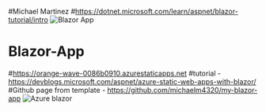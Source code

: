#Michael Martinez
#https://dotnet.microsoft.com/learn/aspnet/blazor-tutorial/intro
![Blazor App](https://user-images.githubusercontent.com/62119636/133337488-778f8901-0b3d-4318-99bd-74ba2bacbcf9.PNG)
# Blazor-App
#https://orange-wave-0086b0910.azurestaticapps.net
#tutorial - https://devblogs.microsoft.com/aspnet/azure-static-web-apps-with-blazor/
#Github page from template - https://github.com/michaelm4320/my-blazor-app
![Azure blazor](https://user-images.githubusercontent.com/62119636/134093089-5757ecaa-36d3-4658-a3a4-f1e691e266c8.PNG)
